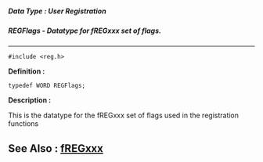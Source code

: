 ##### Data Type : User Registration
##### REGFlags - Datatype for fREGxxx set of flags.
---
```
#include <reg.h>
```

**Definition :**
```
typedef WORD REGFlags;
```

**Description :**

This is the datatype for the fREGxxx set of flags used in the registration functions


**See Also :**
[fREGxxx](/domino-c-api-docs/reference/Symb/fREGxxx)
---

